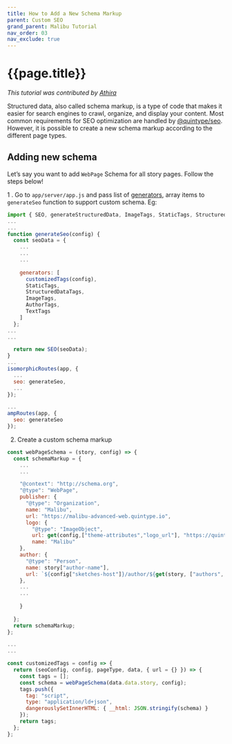 ```yaml
---
title: How to Add a New Schema Markup
parent: Custom SEO
grand_parent: Malibu Tutorial
nav_order: 03
nav_exclude: true
---
```


# {{page.title}}

_This tutorial was contributed by [Athira](https://www.linkedin.com/in/athira-m-r-835ab6105)_

Structured data, also called schema markup, is a type of code that makes it easier for search engines to crawl, organize, and display your content. Most common requirements for SEO optimization are handled by [@quintype/seo](https://developers.quintype.com/quintype-node-seo/). However, it is possible to create a new schema markup according to the different page types.

## Adding new schema

Let’s say you want to add `WebPage` Schema for all story pages. Follow the steps below!

1 . Go to `app/server/app.js` and pass list of [generators](https://developers.quintype.com/quintype-node-seo/global.html#Generator "generators"), array items to `generateSeo` function to support custom schema.
Eg:

```javascript
import { SEO, generateStructuredData, ImageTags, StaticTags, StructuredDataTags, AuthorTags, TextTags } from "@quintype/seo";
...
...
function generateSeo(config) {
  const seoData = {
    ...
    ...
    ...
    
    generators: [
      customizedTags(config),
      StaticTags,
      StructuredDataTags,
      ImageTags,
      AuthorTags,
      TextTags
    ]
  };
...
...

  return new SEO(seoData);
}
...
isomorphicRoutes(app, {
  ...
  seo: generateSeo,
  ...
});

...
ampRoutes(app, {
  seo: generateSeo
});

```

2. Create a custom schema markup

```javascript
const webPageSchema = (story, config) => {
  const schemaMarkup = {
    ...
    ...

    "@context": "http://schema.org",
    "@type": "WebPage",
    publisher: {
      "@type": "Organization",
      name: "Malibu",
      url: "https://malibu-advanced-web.quintype.io",
      logo: {
        "@type": "ImageObject",
        url: get(config,["theme-attributes","logo_url"], "https://quintype-dropbox.s3-accelerate.amazonaws.com/malibu.quintype.com/2021-06-02/662/malibu_logo_new__1_.png") ,
        name: "Malibu"
    },
    author: {
      "@type": "Person",
      name: story["author-name"],
      url: `${config["sketches-host"]}/author/${get(story, ["authors", 0, "slug"])}`
    },
    ...
    ...
      
    }
    
  };
  return schemaMarkup;
};

...
...

const customizedTags = config => {
  return (seoConfig, config, pageType, data, { url = {} }) => {
    const tags = [];
    const schema = webPageSchema(data.data.story, config);
    tags.push({
      tag: "script",
      type: "application/ld+json",
      dangerouslySetInnerHTML: { __html: JSON.stringify(schema) }
    });
    return tags;
  };
};

```

